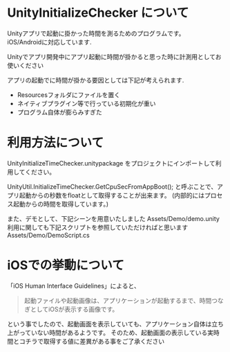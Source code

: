 # UnityInitializeChecker について
Unityアプリで起動に掛かった時間を測るためのプログラムです。<br />
iOS/Androidに対応しています.<br />

Unityでアプリ開発中にアプリ起動に時間が掛かると思った時に計測用としてお使いください

アプリの起動でに時間が掛かる要因としては下記が考えられます.
 - Resourcesフォルダにファイルを置く
 - ネイティブプラグイン等で行っている初期化が重い
 - プログラム自体が膨らみすぎた

# 利用方法について
UnityInitializeTimeChecker.unitypackage をプロジェクトにインポートして利用してください。

UnityUtil.InitializeTimeChecker.GetCpuSecFromAppBoot();
と呼ぶことで、アプリ起動からの秒数をfloatとして取得することが出来ます。
(内部的にはプロセス起動からの時間を取得しています。)

また、デモとして、下記シーンを用意いたしました
Assets/Demo/demo.unity
利用に関しても下記スクリプトを参照していただければと思います
Assets/Demo/DemoScript.cs


# iOSでの挙動について
「iOS Human Interface Guidelines」によると、
 > 起動ファイルや起動画像は、アプリケーションが起動するまで、時間つなぎとしてiOSが表示する画像です。

という事でしたので、起動画面を表示していても、アプリケーション自体は立ち上がっていない時間があるようです。
そのため、起動画面の表示している実時間とコチラで取得する値に差異がある事をご了承ください
